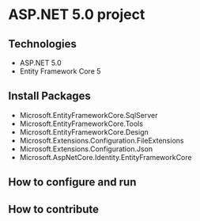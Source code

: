 # ASP.NET 5.0 project
## Technologies
- ASP.NET 5.0
- Entity Framework Core 5
## Install Packages
- Microsoft.EntityFrameworkCore.SqlServer
- Microsoft.EntityFrameworkCore.Tools
- Microsoft.EntityFrameworkCore.Design
- Microsoft.Extensions.Configuration.FileExtensions
- Microsoft.Extensions.Configuration.Json
- Microsoft.AspNetCore.Identity.EntityFrameworkCore
## How to configure and run
## How to contribute